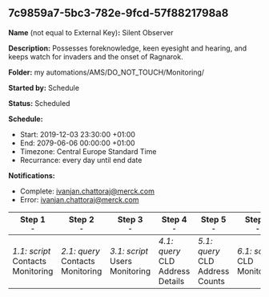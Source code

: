 ## 7c9859a7-5bc3-782e-9fcd-57f8821798a8

**Name** (not equal to External Key)**:** Silent Observer

**Description:** Possesses foreknowledge, keen eyesight and hearing, and keeps watch for invaders and the onset of Ragnarok.

**Folder:** my automations/AMS/DO_NOT_TOUCH/Monitoring/

**Started by:** Schedule

**Status:** Scheduled

**Schedule:**

* Start: 2019-12-03 23:30:00 +01:00
* End: 2079-06-06 00:00:00 +01:00
* Timezone: Central Europe Standard Time
* Recurrance: every day until end date

**Notifications:**

* Complete: ivanjan.chattoraj@merck.com
* Error: ivanjan.chattoraj@merck.com

| Step 1<br>_<small>-</small>_ | Step 2<br>_<small>-</small>_ | Step 3<br>_<small>-</small>_ | Step 4<br>_<small>-</small>_ | Step 5<br>_<small>-</small>_ | Step 6<br>_<small>-</small>_ |
| --- | --- | --- | --- | --- | --- |
| _1.1: script_<br>Contacts Monitoring | _2.1: query_<br>Contacts Monitoring | _3.1: script_<br>Users Monitoring | _4.1: query_<br>CLD Address Details | _5.1: query_<br>CLD Address Counts | _6.1: script_<br>CLD Monitoring |
